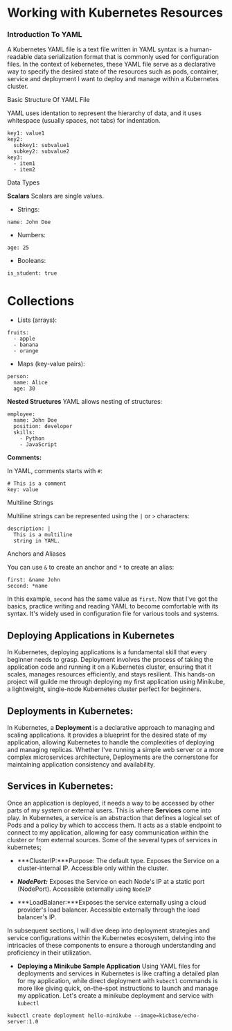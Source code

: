 # Working with Kubernetes Resources

### Introduction To YAML

A Kubernetes YAML file is a text file written in YAML syntax is a human-readable data serialization format that is commonly used for configuration files. In the context of kebernetes, these YAML file serve as a declarative way to specify the desired state of the resources such as pods, container, service and deployment I want to deploy and manage within a Kubernetes cluster.

Basic Structure Of YAML File

YAML uses identation to represent the hierarchy of data, and it uses whitespace (usually spaces, not tabs) for indentation.

```
key1: value1
key2:
  subkey1: subvalue1
  subkey2: subvalue2
key3:
  - item1
  - item2
```

Data Types 

**Scalars** Scalars are single values.

- Strings:

```
name: John Doe
```

- Numbers:

```
age: 25
```

- Booleans:

```
is_student: true
```

# Collections

- Lists (arrays):

```
fruits:
  - apple
  - banana
  - orange
```

- Maps (key-value pairs):

```
person:
  name: Alice
  age: 30
```

**Nested Structures** YAML allows nesting of structures:

```
employee:
  name: John Doe
  position: developer
  skills:
    - Python
    - JavaScript
```

**Comments:**

In YAML, comments starts with `#`:


```
# This is a comment
key: value
```
Multiline Strings

Multiline strings can be represented using the `|` or `>` characters:

```
description: |
  This is a multiline
  string in YAML.
```

Anchors and Aliases

You can use `&` to create an anchor and `*` to create an alias:


```
first: &name John
second: *name
```

In this example, `second` has the same value as `first`.
Now that I've got the basics, practice writing and reading YAML to become comfortable with its syntax. It's widely used in configuration file for various tools and systems.

## Deploying Applications in Kubernetes

In Kubernetes, deploying applications is a fundamental skill that every beginner needs to grasp. Deployment involves the process of taking the application code and running it on a Kubernetes cluster, ensuring that it scales, manages resources efficiently, and stays resilient. This hands-on project will guilde me through deploying my first application using Minikube, a lightweight, single-node Kubernetes cluster perfect for beginners.


## Deployments in Kubernetes:

In Kubernetes, a **Deployment** is a declarative approach to managing and scaling applications. It provides a blueprint for the desired state of my application, allowing Kubernetes to handle the complexities of deploying and managing replicas. Whether I've running a simple web server or a more complex microservices architecture, Deployments are the cornerstone for maintaining application consistency and availability.

## Services in Kubernetes:

Once an application is deployed, it needs a way to be accessed by other parts of my system or external users. This is where **Services** come into play. In Kubernetes, a service is an abstraction that defines a logical set of Pods and a policy by which to acccess them. It acts as a stable endpoint to connect to my application, allowing for easy communication within the cluster or from external sources. Some of the several types of services in kubernetes;

- ***ClusterIP:***Purpose: The default type. Exposes the Service on a cluster-internal IP. Accessible only within the cluster.

- ***NodePort:*** Exposes the Service on each Node's IP at a static port (NodePort). Accessible externally using `NodeIP`

- ***LoadBalaner:***Exposes the service externally using a cloud provider's load balancer. Accessible externally through the load balancer's IP.

In subsequent sections, I will dive deep into deployment strategies and service configurations within the Kubernetes ecosystem, delving into the intricacies of these components to ensure a thorough understanding and proficiency in their utilization.

- **Deploying a Minikube Sample Application** Using YAML files for deployments and services in Kubernetes is like crafting a detailed plan for my application, while direct deployment with `kubectl` commands is more like giving quick, on-the-spot instructions to launch and manage my application. Let's create a minikube deployment and service with `kubectl`

```
kubectl create deployment hello-minikube --image=kicbase/echo-server:1.0
```
